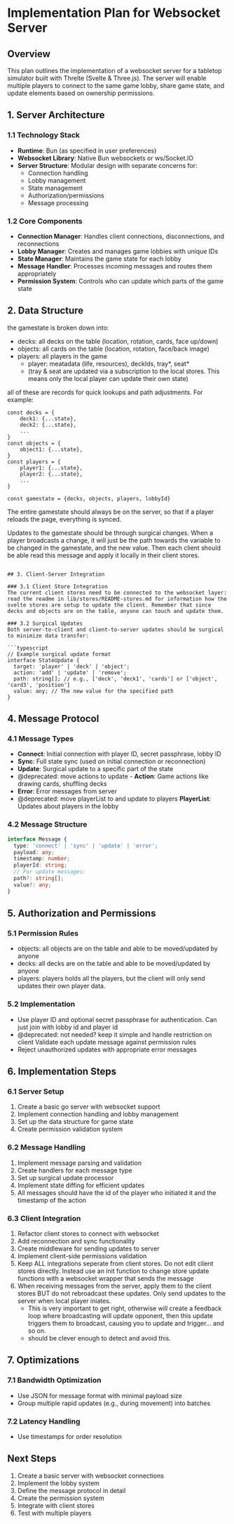 # Implementation Plan for Websocket Server

## Overview

This plan outlines the implementation of a websocket server for a tabletop simulator built with Threlte (Svelte & Three.js). The server will enable multiple players to connect to the same game lobby, share game state, and update elements based on ownership permissions.

## 1. Server Architecture

### 1.1 Technology Stack
- **Runtime**: Bun (as specified in user preferences)
- **Websocket Library**: Native Bun websockets or ws/Socket.IO
- **Server Structure**: Modular design with separate concerns for:
  - Connection handling
  - Lobby management
  - State management
  - Authorization/permissions
  - Message processing

### 1.2 Core Components
- **Connection Manager**: Handles client connections, disconnections, and reconnections
- **Lobby Manager**: Creates and manages game lobbies with unique IDs
- **State Manager**: Maintains the game state for each lobby
- **Message Handler**: Processes incoming messages and routes them appropriately
- **Permission System**: Controls who can update which parts of the game state

## 2. Data Structure
the gamestate is broken down into:
- decks: all decks on the table (location, rotation, cards, face up/down)
- objects: all cards on the table (location, rotation, face/back image)
- players: all players in the game
    - player: meatadata (life, resources), deckIds, tray*, seat*
    * (tray & seat are updated via a subscription to the local stores. This means only the local player can update their own state)

all of these are records for quick lookups and path adjustments. For example:
```
const decks = {
    deck1: {...state},
    deck2: {...state},
    ...
}
const objects = {
    object1: {...state},
}
const players = {
    player1: {...state},
    player2: {...state},
    ...
}

const gamestate = {decks, objects, players, lobbyId}
```
The entire gamestate should always be on the server, so that if a player reloads the page, everything is synced.

Updates to the gamestate should be through surgical changes. 
When a player broadcasts a change, it will just be the path towards the variable to be changed in the gamestate, and the new value. 
Then each client should be able read this message and apply it locally in their client stores.

```

## 3. Client-Server Integration

### 3.1 Client Store Integration
The current client stores need to be connected to the websocket layer:
read the readme in lib/stores/README-stores.md for information how the svelte stores are setup to update the client. Remember that since decks and objects are on the table, anyone can touch and update them.

### 3.2 Surgical Updates
Both server-to-client and client-to-server updates should be surgical to minimize data transfer:

```typescript
// Example surgical update format
interface StateUpdate {
  target: 'player' | 'deck' | 'object';
  action: 'add' | 'update' | 'remove';
  path: string[]; // e.g., ['deck', 'deck1', 'cards'] or ['object', 'card3', 'position']
  value: any; // The new value for the specified path
}
```

## 4. Message Protocol

### 4.1 Message Types
- **Connect**: Initial connection with player ID, secret passphrase, lobby ID
- **Sync**: Full state sync (used on initial connection or reconnection)
- **Update**: Surgical update to a specific part of the state
- @deprecated: move actions to update - **Action**: Game actions like drawing cards, shuffling decks
- **Error**: Error messages from server
- @deprecated: move playerList to and update to players **PlayerList**: Updates about players in the lobby

### 4.2 Message Structure
```typescript
interface Message {
  type: 'connect' | 'sync' | 'update' | 'error';
  payload: any;
  timestamp: number;
  playerId: string;
  // For update messages:
  path?: string[];
  value?: any;
}
```

## 5. Authorization and Permissions

### 5.1 Permission Rules
- objects: all objects are on the table and able to be moved/updated by anyone
- decks: all decks are on the table and able to be moved/updated by anyone
- players: players holds all the players, but the client will only send updates their own player data.

### 5.2 Implementation
- Use player ID and optional secret passphrase for authentication. Can just join with lobby id and player id
- @deprecated: not needed? keep it simple and handle restriction on client Validate each update message against permission rules
- Reject unauthorized updates with appropriate error messages

## 6. Implementation Steps

### 6.1 Server Setup
1. Create a basic go server with websocket support
2. Implement connection handling and lobby management
3. Set up the data structure for game state
4. Create permission validation system

### 6.2 Message Handling
1. Implement message parsing and validation
2. Create handlers for each message type
3. Set up surgical update processor
4. Implement state diffing for efficient updates
5. All messages should have the id of the player who initiated it and the timestamp of the action

### 6.3 Client Integration
1. Refactor client stores to connect with websocket
2. Add reconnection and sync functionality
3. Create middleware for sending updates to server
4. Implement client-side permissions validation
5. Keep ALL integrations seperate from client stores. Do not edit client stores directly. Instead use an init function to change store update functions with a websocket wrapper that sends the message
6. When receiving messages from the server, apply them to the client stores BUT do not rebroadcast these updates. Only send updates to the server when local player iniates.
    - This is very important to get right, otherwise will create a feedback loop where broadcasting will update opponent, then this update triggers them to broadcast, causing you to update and trigger... and so on. 
    - should be clever enough to detect and avoid this.


## 7. Optimizations

### 7.1 Bandwidth Optimization
- Use JSON for message format with minimal payload size
- Group multiple rapid updates (e.g., during movement) into batches

### 7.2 Latency Handling
- Use timestamps for order resolution

## Next Steps

1. Create a basic server with websocket connections
2. Implement the lobby system
3. Define the message protocol in detail
4. Create the permission system
5. Integrate with client stores
6. Test with multiple players
